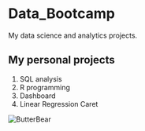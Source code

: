 # Data_Bootcamp
My data science and analytics projects.

## My personal projects
1. SQL analysis
2. R programming
3. Dashboard
4. Linear Regression Caret

![ButterBear](https://static.bangkokpost.com/media/content/20240718/c1_2831678.jpg)
